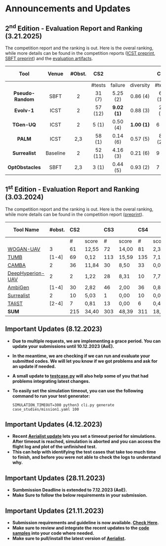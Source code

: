 # Announcements and Updates

## 2<sup>nd</sup> Edition - Evaluation Report and Ranking (3.21.2025)
The competition report and the ranking is out. Here is the overal ranking, while more details can be found in the competition reports ([ICST preprint](reports/UAV_Competition_ICST_2025.pdf), [SBFT preprint](reports/UAV_Competition_SBFT_2025.pdf)) and the [evaluation artifacts](https://doi.org/10.5281/zenodo.14714469).

|      **Tool**     | **Venue** | **#Obst.** |  **CS2** |              |              | **CS4** |              |              | **CS5** |              |              |    **SUM**    |              | **Final Rank** |
|:-----------------:|:---------:|:----------:|:--------:|:------------:|:------------:|:-------:|:------------:|:------------:|:-------:|:------------:|:------------:|:-------------:|:------------:|:--------------:|
|                   |           |            |  #tests  |    failure   |   diversity  |  #tests |    failure   |   diversity  |  #tests |    failure   |   diversity  |    failure    |   diversity  |                |
| **Pseudo-Random** |    SBFT   |      2     |   31 (7) |   5.25 (2)   |   0.86 (4)   | 66 (12) | **9.30 (1)** |   0.87 (3)   |  17 (5) |   2.71 (2)   |   0.82 (4)   | **17.26 (5)** |   2.57 (11)  |  **6.50 (1)**  |
|    **Evolv-1**    |    ICST   |      2     |  57 (12) | **9.02 (1)** |   0.88 (3)   |  22 (2) |   1.08 (5)   |   0.82 (4)   |  37 (6) | **2.93 (1)** |   0.85 (3)   |   13.04 (7)   |   2.57 (10)  |    7.75 (2)    |
|    **TGen-UQ**    |    ICST   |      2     |   5 (1)  |   0.50 (4)   | **1.00 (1)** |  6 (1)  |   1.44 (4)   | **0.94 (1)** |  6 (0)  |   0.00 (5)   |   0.89 (2)   |    1.95 (13)  | **2.84 (4)** |    10.75 (3)   |
|      **PALM**     |    ICST   |     2,3    |  58 (1)  |   0.14 (6)   |   0.57 (5)   | 82 (20) |   3.58 (2)   |   0.42 (5)   | 76 (19) |   0.80 (3)   |   0.46 (5)   |   4.52 (11)   |   1.47 (15)  |    12.00 (4)   |
|   **Surrealist**  |  Baseline |      2     |  52 (11) |   4.16 (3)   |   0.21 (6)   |  9 (3)  |   1.93 (3)   |   0.20 (6)   |   9 (1) |   0.11 (4)   |   0.18 (6)   |   6.21 (10)   |   0.60 (18)  |    12.00 (4)   |
|  **OptObstacles** |    SBFT   |     2,3    |   3 (1)  |   0.44 (5)   |   0.93 (2)   |  7 (0)  |   0.00 (6)   |   0.92 (2)   |  2 (0)  |   0.00 (5)   | **0.89 (1)** |    0.44 (16)  |   2.75 (5)   |    13.25 (6)   |

## 1<sup>st</sup> Edition - Evaluation Report and Ranking (3.03.2024)

The competition report and the ranking is out. Here is the overal ranking, while more details can be found in the competition report ([preprint](reports/UAV_Competition_SBFT_2024.pdf)).

| Tool Name                                                                             | #obst.     | CS2 |       | CS3 |       | CS4 |       | CS5 |       | CS6 |       | CS7 |       | Rank Sum  | Score Sum  | Final Rank  |
|---------------------------------------------------------------------------------------|------------|-----|-------|-----|-------|-----|-------|-----|-------|-----|-------|-----|-------|-----------|------------|-------------|
|                                                                                       |            | #   | score | #   | score | #   | score | #   | score | #   | score | #   | score |           |            |             |
| [WOGAN-UAV](https://gitlab.abo.fi/stc/experiments/wogan-uav)                          | 3          | 61  | 12,55 | 72  | 14,00 | 81  | 2,35  | 39  | 8,40  | 71  | 4,81  | 90  | 11,57 | 12        | 53,69      | 1           |
| [TUMB](https://github.com/MayDGT/UAV-Testing-Competition)                             | [1-4]      | 69  | 0,12  | 113 | 15,59 | 135 | 7,12  | 114 | 2,73  | 151 | 15,32 | 125 | 11,12 | 16        | 52,00      | 2           |
| [CAMBA](https://github.com/mdeliso97/CAMBA_CPS-UAV_at_the_SBFT_Tool_Competition_2024) | 2          | 36  | 11,84 | 30  | 8,50  | 33  | 0,00  | 11  | 3,16  | 102 | 12,92 | 22  | 4,69  | 18        | 41,11      | 3           |
| [DeepHyperion-UAV](https://github.com/zohdit/UAV-Testing-Competition)                 | 2          | 2   | 1,22  | 28  | 8,31  | 10  | 7,74  | 22  | 1,08  | 7   | 0,00  | 14  | 2,96  | 28        | 21,31      | 4           |
| [AmbiGen](https://github.com/swat-lab-optimization/UAV-Testing-Competition)           | [1-4]      | 30  | 2,82  | 46  | 2,00  | 36  | 0,86  | 65  | 1,22  | 151 | 10,07 | 30  | 1,51  | 26,00     | 18,47      | 5           |
| [Surrealist](https://github.com/skhatiri/Surrealist)                                  | 2          | 10  | 5,03  | 1   | 0,00  | 10  | 0,00  | 1   | 0,75  | 19  | 3,88  | 2   | 0,00  | 34        | 9,67       | 6           |
| [TAIiST](https://github.com/Trusted-AI-in-System-Test/UAV-Testing-Competition)        | [2-4]      | 7   | 0,81  | 13  | 0,00  | 6   | 0,43  | 11  | 1,57  | 29  | 1,67  | 22  | 1,33  | 33        | 5,81       | 7           |
| **SUM**                                                                               |            | 215 | 34,40 | 303 | 48,39 | 311 | 18,51 | 263 | 18,91 | 530 | 48,67 | 305 | 33,19 |           |            |             |

## Important Updates (8.12.2023)

- **Due to multiple requests, we are implementing a grace period. You can update your submissions until 10.12.2023 (AoE).**
- **In the meantime, we are checking if we can run and evaluate your submitted codes. We will let you know if we got problems and ask for an update if needed.**
- **A small update to [testcase.py](https://github.com/skhatiri/UAV-Testing-Competition/commit/50e3e983ef98f1be4a550922fc23b68b35740a4b) will also help some of you that had problems integrating latest changes.**
- **To easily set the simulation timeout, you can use the following command to run your test generator:**

  `SIMULATION_TIMEOUT=300 python3 cli.py generate case_studies/mission1.yaml 100`

## Important Updates (4.12.2023)

- **Recent [Aerialist update](https://github.com/skhatiri/Aerialist/pull/14) lets you set a timeout period for simulations. After timeout is reached, simulation is aborted and you can access the flight log and plot of the unfinished test.**
- **This can help with identifying the test cases that take too much time to finish, and before you were not able to check the logs to understand why.**

## Important Updates (28.11.2023)

- **Sumbmission Deadline is extended to 7.12.2023 (AoE).**
- **Make Sure to follow the below requirements in your submission.**

## Important Updates (21.11.2023)

- **Submission requirements and guideline is now available. [Check Here](./docs/submission.md).**
- **Make sure to review and integrate the recent updates to the [code samples](./snippets/) into your code where needed.**
- **Make sure to pull/install the latest version of [Aerialist](https://github.com/skhatiri/Aerialist).**
